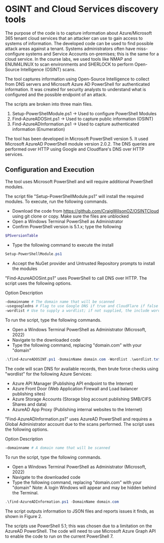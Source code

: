 # OSINT and Cloud Services discovery tools

The purpose of the code is to capture information about Azure/Microsoft 365 tenant cloud services that an attacker can use to gain access to systems of information. The developed code can be used to find possible attack areas against a tenant. Systems administrators often have miss-configure systems and Service Accounts on-premises; this is the same for a cloud service. In the course labs, we used tools like NMAP and ENUM4LINUX to scan environments and SHERLOCK to perform Open-Source Intelligence (OSINT) scans.

The tool captures information using Open-Source Intelligence to collect from DNS servers and Microsoft Azure AD PowerShell for authenticated information. It was created for security analysts to understand what is configured and the possible endpoint of an attack.

The scripts are broken into three main files.

1. Setup-PowerShellModule.ps1 -> Used to configure PowerShell Modules
2. Find-AzureADOSint.ps1 -> Used to capture public information (OSINT)
3. Find-AzureADInformation.ps1 -> Used to capture authenticated information (Enumeration)

The tool has been developed in Microsoft PowerShell version 5. It used Microsoft AzureAD PowerShell module version 2.0.2. The DNS queries are performed over HTTP using Google  and Cloudflare's DNS over HTTP services.

## Configuration and Execution

The tool uses Microsoft PowerShell and will require additional PowerShell modules.

The script file "Setup-PowerShellModule.ps1" will install the required modules. To execute, run the following commands.

- Download the code from <https://github.com/CraigWilsonOZ/OSINTCloud> using git clone or copy. Make sure the files are unblocked
- Open a Windows Terminal PowerShell as Administrator
- Confirm PowerShell version is 5.1.x; type the following

```powershell
$PSversionTable
```

- Type the following command to execute the install

```powershell
Setup-PowerShellModule.ps1
```

- Accept the NuGet provider and Untrusted Repository prompts to install the modules

"Find-AzureADOSint.ps1" uses PowerShell to call DNS over HTTP. The script uses the following options.

Option Description

```bash
-domainname # The domain name that will be scanned
-usegoogledns # Flag to use Google DNS if true and CloudFlare if false
-wordlist # Use to supply a wordlist; if not supplied, the include wordlist.txt file is used.
```

To run the script, type the following commands.

- Open a Windows Terminal PowerShell as Administrator (Microsoft, 2022)
- Navigate to the downloaded code
- Type the following command, replacing "domain.com" with your "domain"

```powershell
.\find-AzureADOSINT.ps1 -DomainName domain.com -Wordlist .\wordlist.txt -UseGoogleDNS $true
```

The code will scan DNS for available records, then brute force checks using "wordlist" for the following Azure Services:

- Azure API Manager (Publishing API endpoint to the Internet)
- Azure Front Door (Web Application Firewall and Load balancer publishing sites)
- Azure Storage Accounts (Storage blog account publishing SMB/CIFS Shares and data)
- AzureAD App Proxy (Publishing internal websites to the Internet)

"Find-AzureADInformation.ps1" uses AzureAD PowerShell and requires a Global Administrator account due to the scans performed. The script uses the following options.

Option Description

```bash
-domainname # A domain name that will be scanned
```

To run the script, type the following commands.

- Open a Windows Terminal PowerShell as Administrator (Microsoft, 2022)
- Navigate to the downloaded code
- Type the following command, replacing "domain.com" with your "domain"
Note: A login Windows will appear and may be hidden behind the Terminal.

```powershell
.\find-AzureADInformation.ps1 -DomainName domain.com
```

The script outputs information to JSON files and reports issues it finds, as shown in Figure 2.

The scripts use PowerShell 5.1; this was chosen due to a limitation on the AzureAD PowerShell. The code will need to use Microsoft Azure Graph API to enable the code to run on the current PowerShell 7.


